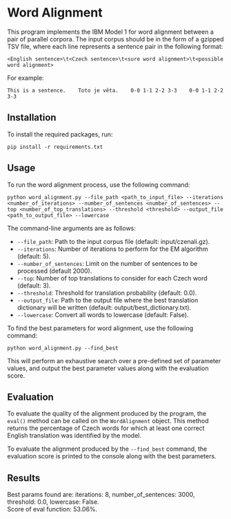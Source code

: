 # Word Alignment

This program implements the IBM Model 1 for word alignment between a pair of parallel corpora. The input corpus should be in the form of a gzipped TSV file, where each line represents a sentence pair in the following format:

```
<English sentence>\t<Czech sentence>\t<sure word alignment>\t<possible word alignment>
```

For example:

```
This is a sentence.    Toto je věta.    0-0 1-1 2-2 3-3    0-0 1-1 2-2 3-3 
```

## Installation

To install the required packages, run:

```
pip install -r requirements.txt
```

## Usage

To run the word alignment process, use the following command:

```
python word_alignment.py --file_path <path_to_input_file> --iterations <number_of_iterations> --number_of_sentences <number_of_sentences> --top <number_of_top_translations> --threshold <threshold> --output_file <path_to_output_file> --lowercase
```

The command-line arguments are as follows:

- `--file_path`: Path to the input corpus file (default: input/czenali.gz).
- `--iterations`: Number of iterations to perform for the EM algorithm (default: 5).
- `--number_of_sentences`: Limit on the number of sentences to be processed (default 2000).
- `--top`: Number of top translations to consider for each Czech word (default: 3).
- `--threshold`: Threshold for translation probability (default: 0.0).
- `--output_file`: Path to the output file where the best translation dictionary will be written (default: output/best_dictionary.txt).
- `--lowercase`: Convert all words to lowercase (default: False).

To find the best parameters for word alignment, use the following command:

```
python word_alignment.py --find_best
```

This will perform an exhaustive search over a pre-defined set of parameter values, and output the best parameter values along with the evaluation score.

## Evaluation

To evaluate the quality of the alignment produced by the program, the `eval()` method can be called on the `WordAlignment` object. This method returns the percentage of Czech words for which at least one correct English translation was identified by the model.

To evaluate the alignment produced by the `--find_best` command, the evaluation score is printed to the console along with the best parameters.

## Results

Best params found are: iterations: 8, number_of_sentences: 3000, threshold: 0.0, lowercase: False.\
Score of eval function: 53.06%.
